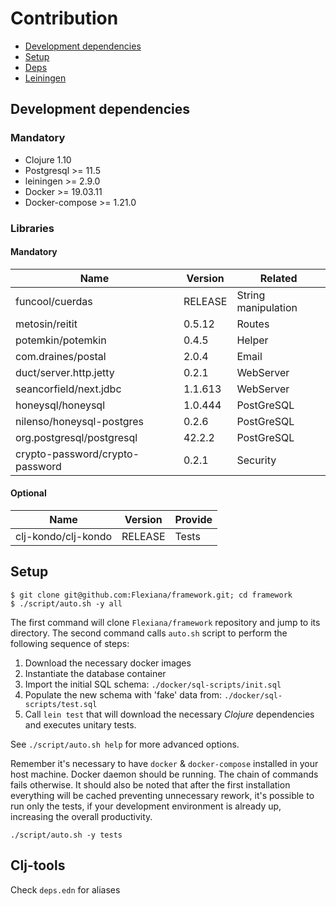 # Contribution

- [Development dependencies](#development-dependencies)
- [Setup](#setup)
- [Deps](#deps)
- [Leiningen](#lein)

## Development dependencies

### Mandatory

- Clojure 1.10
- Postgresql >= 11.5
- leiningen >= 2.9.0
- Docker >= 19.03.11
- Docker-compose >= 1.21.0

### Libraries

#### Mandatory

| Name                            | Version | Related             |
|---------------------------------|---------|---------------------|
| funcool/cuerdas                 | RELEASE | String manipulation |
| metosin/reitit                  | 0.5.12  | Routes              |
| potemkin/potemkin               | 0.4.5   | Helper              |
| com.draines/postal              | 2.0.4   | Email               |
| duct/server.http.jetty          | 0.2.1   | WebServer           |
| seancorfield/next.jdbc          | 1.1.613 | WebServer           |
| honeysql/honeysql               | 1.0.444 | PostGreSQL          |
| nilenso/honeysql-postgres       | 0.2.6   | PostGreSQL          |
| org.postgresql/postgresql       | 42.2.2  | PostGreSQL          |
| crypto-password/crypto-password | 0.2.1   | Security            |

#### Optional

| Name                | Version | Provide |
|---------------------|---------|---------|
| clj-kondo/clj-kondo | RELEASE | Tests   |

## Setup

```shell
$ git clone git@github.com:Flexiana/framework.git; cd framework
$ ./script/auto.sh -y all
```

The first command will clone `Flexiana/framework` repository and jump to its directory. The second command
calls `auto.sh` script to perform the following sequence of steps:

1. Download the necessary docker images
2. Instantiate the database container
3. Import the initial SQL schema: `./docker/sql-scripts/init.sql`
4. Populate the new schema with 'fake' data from: `./docker/sql-scripts/test.sql`
5. Call `lein test` that will download the necessary *Clojure*
   dependencies and executes unitary tests.

See `./script/auto.sh help` for more advanced options.

Remember it's necessary to have `docker` & `docker-compose` installed in your host machine. Docker daemon should be
running. The chain of commands fails otherwise. It should also be noted that after the first installation everything
will be cached preventing unnecessary rework, it's possible to run only the tests, if your development environment is
already up, increasing the overall productivity.

```shell
./script/auto.sh -y tests
```

## Clj-tools

Check `deps.edn` for aliases 
